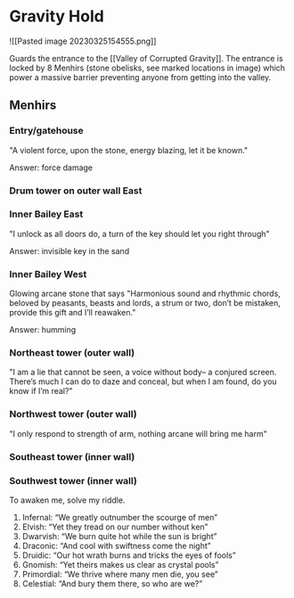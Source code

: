 # Gravity Hold

![[Pasted image 20230325154555.png]]

Guards the entrance to the [[Valley of Corrupted Gravity]]. The entrance is locked by 8 Menhirs (stone obelisks, see marked locations in image) which power a massive barrier preventing anyone from getting into the valley.

## Menhirs

### Entry/gatehouse
"A violent force, upon the stone, energy blazing, let it be known."

Answer: force damage

### Drum tower on outer wall East
### Inner Bailey East
"I unlock as all doors do, a turn of the key should let you right through"

Answer: invisible key in the sand

### Inner Bailey West
Glowing arcane stone that says "Harmonious sound and rhythmic chords, beloved by peasants, beasts and lords, a strum or two, don’t be mistaken, provide this gift and I’ll reawaken."

Answer: humming

### Northeast tower (outer wall)
"I am a lie that cannot be seen, a voice without body– a conjured screen. There’s much I can do to daze and conceal, but when I am found, do you know if I’m real?"

### Northwest tower (outer wall)
"I only respond to strength of arm, nothing arcane will bring me harm"

### Southeast tower (inner wall)
### Southwest tower (inner wall)
To awaken me, solve my riddle.

1. Infernal: “We greatly outnumber the scourge of men” 
2. Elvish: “Yet they tread on our number without ken”
3. Dwarvish: “We burn quite hot while the sun is bright”
4. Draconic: “And cool with swiftness come the night” 
5. Druidic: “Our hot wrath burns and tricks the eyes of fools” 
6. Gnomish: “Yet theirs makes us clear as crystal pools” 
7. Primordial: “We thrive where many men die, you see” 
8. Celestial: “And bury them there, so who are we?”
